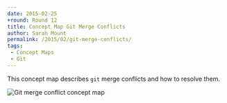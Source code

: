 ```yaml
---
date: 2015-02-25
+round: Round 12
title: Concept Map Git Merge Conflicts
author: Sarah Mount
permalink: /2015/02/git-merge-conflicts/
tags:
 - Concept Maps
 - Git
---
```


This concept map describes `git` merge conflicts and how to resolve them.


![Git merge conflict concept map](https://www.dropbox.com/s/wern91f3kxrzh6l/concept-map-git-merge-conflicts.jpg?dl=0)
